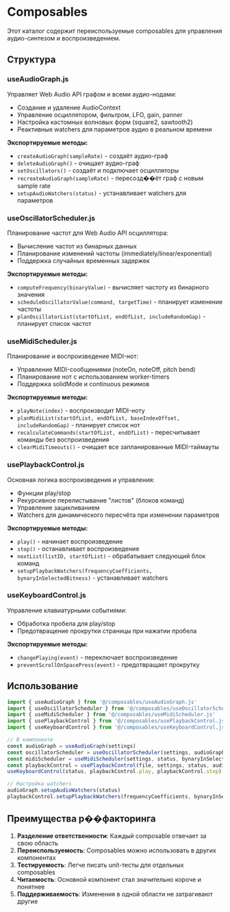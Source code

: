 # Composables

Этот каталог содержит переиспользуемые composables для управления аудио-синтезом и воспроизведением.

## Структура

### useAudioGraph.js
Управляет Web Audio API графом и всеми аудио-нодами:
- Создание и удаление AudioContext
- Управление осциллятором, фильтром, LFO, gain, panner
- Настройка кастомных волновых форм (square2, sawtooth2)
- Реактивные watchers для параметров аудио в реальном времени

**Экспортируемые методы:**
- `createAudioGraph(sampleRate)` - создаёт аудио-граф
- `deleteAudioGraph()` - очищает аудио-граф
- `setOscillators()` - создаёт и подключает осцилляторы
- `recreateAudioGraph(sampleRate)` - пересозд��ёт граф с новым sample rate
- `setupAudioWatchers(status)` - устанавливает watchers для параметров

### useOscillatorScheduler.js
Планирование частот для Web Audio API осциллятора:
- Вычисление частот из бинарных данных
- Планирование изменений частоты (immediately/linear/exponential)
- Поддержка случайных временных задержек

**Экспортируемые методы:**
- `computeFrequency(binaryValue)` - вычисляет частоту из бинарного значения
- `scheduleOscillatorValue(command, targetTime)` - планирует изменение частоты
- `planOscillatorList(startOfList, endOfList, includeRandomGap)` - планирует список частот

### useMidiScheduler.js
Планирование и воспроизведение MIDI-нот:
- Управление MIDI-сообщениями (noteOn, noteOff, pitch bend)
- Планирование нот с использованием worker-timers
- Поддержка solidMode и continuous режимов

**Экспортируемые методы:**
- `playNote(index)` - воспроизводит MIDI-ноту
- `planMidiList(startOfList, endOfList, baseIndexOffset, includeRandomGap)` - планирует список нот
- `recalculateCommands(startOfList, endOfList)` - пересчитывает команды без воспроизведения
- `clearMidiTimeouts()` - очищает все запланированные MIDI-таймауты

### usePlaybackControl.js
Основная логика воспроизведения и управления:
- Функции play/stop
- Рекурсивное перелистывание "листов" (блоков команд)
- Управление зацикливанием
- Watchers для динамического пересчёта при изменении параметров

**Экспортируемые методы:**
- `play()` - начинает воспроизведение
- `stop()` - останавливает воспроизведение
- `nextList(listID, startOfList)` - обрабатывает следующий блок команд
- `setupPlaybackWatchers(frequencyCoefficients, bynaryInSelectedBitness)` - устанавливает watchers

### useKeyboardControl.js
Управление клавиатурными событиями:
- Обработка пробела для play/stop
- Предотвращение прокрутки страницы при нажатии пробела

**Экспортируемые методы:**
- `changePlaying(event)` - переключает воспроизведение
- `preventScrollOnSpacePress(event)` - предотвращает прокрутку

## Использование

```javascript
import { useAudioGraph } from '@/composables/useAudioGraph.js'
import { useOscillatorScheduler } from '@/composables/useOscillatorScheduler.js'
import { useMidiScheduler } from '@/composables/useMidiScheduler.js'
import { usePlaybackControl } from '@/composables/usePlaybackControl.js'
import { useKeyboardControl } from '@/composables/useKeyboardControl.js'

// В компоненте
const audioGraph = useAudioGraph(settings)
const oscillatorScheduler = useOscillatorScheduler(settings, audioGraph.audioContext, audioGraph.oscillator, bynaryInSelectedBitness, frequencyCoefficients)
const midiScheduler = useMidiScheduler(settings, status, bynaryInSelectedBitness, frequencyCoefficients)
const playbackControl = usePlaybackControl(file, settings, status, audioGraph, oscillatorScheduler, midiScheduler)
useKeyboardControl(status, playbackControl.play, playbackControl.stop)

// Настройка watchers
audioGraph.setupAudioWatchers(status)
playbackControl.setupPlaybackWatchers(frequencyCoefficients, bynaryInSelectedBitness)
```

## Преимущества р��факторинга

1. **Разделение ответственности**: Каждый composable отвечает за свою область
2. **Переиспользуемость**: Composables можно использовать в других компонентах
3. **Тестируемость**: Легче писать unit-тесты для отдельных composables
4. **Читаемость**: Основной компонент стал значительно короче и понятнее
5. **Поддерживаемость**: Изменения в одной области не затрагивают другие
